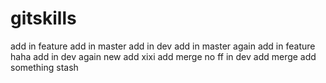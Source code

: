 # gitskills
add in feature
add in master
add in dev
add in master again
add in feature haha
add in dev again
new add xixi
add merge no ff in dev
add merge
add something stash

